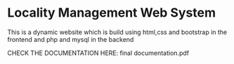 # Locality Management Web System
This is a dynamic website which is build using html,css and bootstrap in the frontend and  php and mysql in the backend

CHECK THE DOCUMENTATION HERE: final documentation.pdf

